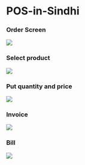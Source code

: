 # POS-in-Sindhi

### Order Screen
![](images/1.PNG)

### Select product
![](images/2.PNG)

### Put quantity and price
![](images/3.PNG)

### Invoice
![](images/4.PNG)

### Bill
![](images/5.PNG)
